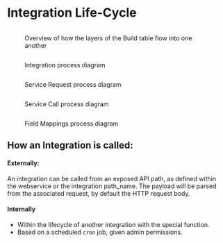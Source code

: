 # Integration Life-Cycle

<figure><img src="https://lucid.app/publicSegments/view/e19d786f-9bd6-4767-bed1-edad72bc275d/image.png" alt=""><figcaption><p>Overview of how the layers of the Build table flow into one another</p></figcaption></figure>

<figure><img src="https://lucid.app/publicSegments/view/645904be-6d3f-4f85-b19e-419efaf1d684/image.png" alt=""><figcaption><p>Integration process diagram</p></figcaption></figure>

<figure><img src="https://lucid.app/publicSegments/view/fb8f616a-bb81-4532-b689-5031576c22dc/image.png" alt=""><figcaption><p>Service Request process diagram</p></figcaption></figure>

<figure><img src="https://lucid.app/publicSegments/view/a71af81d-7449-4299-b90f-6af82a7f27b5/image.png" alt=""><figcaption><p>Service Call process diagram</p></figcaption></figure>

<figure><img src="https://lucid.app/publicSegments/view/700e0d55-76f7-4e3c-958a-00fbd10b0940/image.png" alt=""><figcaption><p>Field Mappings process diagram</p></figcaption></figure>

## **How an Integration is called:**

#### Externally:

An integration can be called from an exposed API path, as defined within the webservice or the integration path\_name. The payload will be parsed from the associated request, by default the HTTP request body.

#### Internally

* Within the lifecycle of another integration with the  special function.
* Based on a scheduled `cron` job, given admin permissions.
